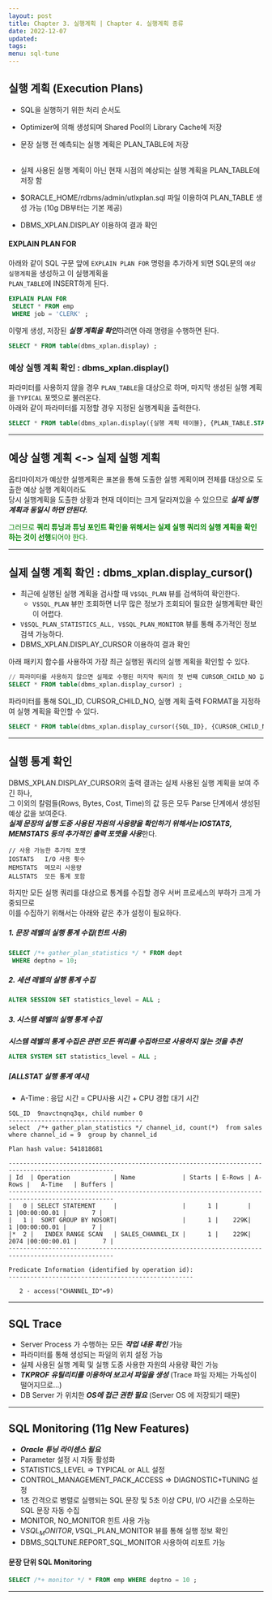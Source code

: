 ```yaml
---
layout: post
title: Chapter 3. 실행계획 | Chapter 4. 실행계획 종류
date: 2022-12-07
updated: 
tags: 
menu: sql-tune
---
```


## 실행 계획 (Execution Plans)
- SQL을 실행하기 위한 처리 순서도
- Optimizer에 의해 생성되며 Shared Pool의 Library Cache에 저장
- 문장 실행 전 예측되는 실행 계획은 PLAN_TABLE에 저장<br /><br />

- 실제 사용된 실행 계획이 아닌 현재 시점의 예상되는 실행 계획을 PLAN_TABLE에 저장 함
- $ORACLE_HOME/rdbms/admin/utlxplan.sql 파일 이용하여 PLAN_TABLE 생성 가능 (10g DB부터는 기본 제공)
- DBMS_XPLAN.DISPLAY 이용하여 결과 확인

#### EXPLAIN PLAN FOR 
아래와 같이 SQL 구문 앞에 `EXPLAIN PLAN FOR` 명령을 추가하게 되면 SQL문의 `예상 실행계획`을 생성하고 이 실행계획을   
`PLAN_TABLE`에 INSERT하게 된다.
```sql
EXPLAIN PLAN FOR
 SELECT * FROM emp
 WHERE job = 'CLERK' ; 
```

이렇게 생성, 저장된 ***실행 계획을 확인***하려면 아래 명령을 수행하면 된다.
```sql
SELECT * FROM table(dbms_xplan.display) ;
```

### 예상 실행 계획 확인 : dbms_xplan.display() 
파라미터를 사용하지 않을 경우 `PLAN_TABLE`을 대상으로 하며, 마지막 생성된 실행 계획을 `TYPICAL` 포멧으로 불러온다.   
아래와 같이 파라미터를 지정할 경우 지정된 실행계획을 출력한다.
```sql
SELECT * FROM table(dbms_xplan.display({실행 계획 테이블}, {PLAN_TABLE.STATEMENT_ID}, {실행 계획 포멧})); 
```

- - - 

## 예상 실행 계획 <-> 실제 실행 계획
옵티마이저가 예상한 실행계획은 표본을 통해 도출한 실행 계획이며 전체를 대상으로 도출한 예상 실행 계획이라도   
당시 실행계획을 도출한 상황과 현재 데이터는 크게 달라져있을 수 있으므로 <b>*실제 실행 계획과 동일시 하면 안된다.*</b>
<p style="color: green;">
그러므로 <b>쿼리 튜닝과 튜닝 포인트 확인을 위해서는 실제 실행 쿼리의 실행 계획을 확인하는 것이 선행</b>되어야 한다.
</p>

- - -

## 실제 실행 계획 확인 : dbms_xplan.display_cursor()
- 최근에 실행된 실행 계획을 검사할 때 `V$SQL_PLAN` 뷰를 검색하여 확인한다.
  + `V$SQL_PLAN` 뷰만 조회하면 너무 많은 정보가 조회되어 필요한 실행계획만 확인이 어렵다.
- `V$SQL_PLAN_STATISTICS_ALL, V$SQL_PLAN_MONITOR` 뷰를 통해 추가적인 정보 검색 가능하다.
- DBMS_XPLAN.DISPLAY_CURSOR 이용하여 결과 확인

아래 패키지 함수를 사용하여 가장 최근 실행된 쿼리의 실행 계획을 확인할 수 있다.
```sql
// 파라미터를 사용하지 않으면 실제로 수행된 마지막 쿼리의 첫 번째 CURSOR_CHILD_NO 값으로 실행계획을 `TYPICAL` 포멧을 통해 가져온다.
SELECT * FROM table(dbms_xplan.display_cursor) ;
```

파라미터를 통해 SQL_ID, CURSOR_CHILD_NO, 실행 계획 출력 FORMAT을 지정하여 실행 계획을 확인할 수 있다.
```sql
SELECT * FROM table(dbms_xplan.display_cursor({SQL_ID}, {CURSOR_CHILD_NO}, {실행 계획 출력 FORMAT})) ;
```
- - - 

## 실행 통계 확인
DBMS_XPLAN.DISPLAY_CURSOR의 출력 결과는 실제 사용된 실행 계획을 보여 주긴 하나,   
그 이외의 칼럼들(Rows, Bytes, Cost, Time)의 값 등은 모두 Parse 단계에서 생성된 예상 값을 보여준다.   
***실제 문장의 실행 도중 사용된 자원의 사용량을 확인하기 위해서는 IOSTATS, MEMSTATS 등의 추가적인 출력 포맷을 사용***한다.

```
// 사용 가능한 추가적 포맷
IOSTATS   I/O 사용 횟수
MEMSTATS  메모리 사용량
ALLSTATS  모든 통계 포함
```

하지만 모든 실행 쿼리를 대상으로 통계를 수집할 경우 서버 프로세스의 부하가 크게 가중되므로   
이를 수집하기 위해서는 아래와 같은 추가 설정이 필요하다.

##### 1. 문장 레벨의 실행 통계 수집(힌트 사용)
```sql
SELECT /*+ gather_plan_statistics */ * FROM dept
 WHERE deptno = 10;
```

##### 2. 세션 레벨의 실행 통계 수집
```sql
ALTER SESSION SET statistics_level = ALL ;
```

##### 3. 시스템 레벨의 실행 통계 수집
***시스템 레벨의 통계 수집은 관련 모든 쿼리를 수집하므로 사용하지 않는 것을 추천***
```sql
ALTER SYSTEM SET statistics_level = ALL ; 
```

##### [ALLSTAT 실행 통계 예시]
* A-Time : 응답 시간 = CPU사용 시간 + CPU 경합 대기 시간

```
SQL_ID  9navctnqnq3qx, child number 0
-------------------------------------
select  /*+ gather_plan_statistics */ channel_id, count(*)  from sales  
where channel_id = 9  group by channel_id
 
Plan hash value: 541818681
 
---------------------------------------------------------------------------------------------------
| Id  | Operation            | Name             | Starts | E-Rows | A-Rows |   A-Time   | Buffers |
---------------------------------------------------------------------------------------------------
|   0 | SELECT STATEMENT     |                  |      1 |        |      1 |00:00:00.01 |       7 |
|   1 |  SORT GROUP BY NOSORT|                  |      1 |    229K|      1 |00:00:00.01 |       7 |
|*  2 |   INDEX RANGE SCAN   | SALES_CHANNEL_IX |      1 |    229K|   2074 |00:00:00.01 |       7 |
---------------------------------------------------------------------------------------------------
 
Predicate Information (identified by operation id):
---------------------------------------------------
 
   2 - access("CHANNEL_ID"=9)

```

- - -

## SQL Trace 
- Server Process 가 수행하는 모든 ***작업 내용 확인*** 가능
- 파라미터를 통해 생성되는 파일의 위치 설정 가능
- 실제 사용된 실행 계획 및 실행 도중 사용한 자원의 사용량 확인 가능
- ***TKPROF 유틸리티를 이용하여 보고서 파일을 생성*** (Trace 파일 자체는 가독성이 떨어지므로...)
- DB Server 가 위치한 ***OS에 접근 권한 필요*** (Server OS 에 저장되기 때문)

- - -

## SQL Monitoring (11g New Features)
- ***Oracle 튜닝 라이센스 필요***
- Parameter 설정 시 자동 활성화
- STATISTICS_LEVEL => TYPICAL or ALL 설정
- CONTROL_MANAGEMENT_PACK_ACCESS => DIAGNOSTIC+TUNING 설정
- 1초 간격으로 병렬로 실행되는 SQL 문장 및 5초 이상 CPU, I/O 시간을 소모하는 SQL 문장 자동 수집
- MONITOR, NO_MONITOR 힌트 사용 가능
- V$SQL_MONITOR, V$SQL_PLAN_MONITOR 뷰를 통해 실행 정보 확인
- DBMS_SQLTUNE.REPORT_SQL_MONITOR 사용하여 리포트 가능

#### 문장 단위 SQL Monitoring
```sql
SELECT /*+ monitor */ * FROM emp WHERE deptno = 10 ;
```

- - -